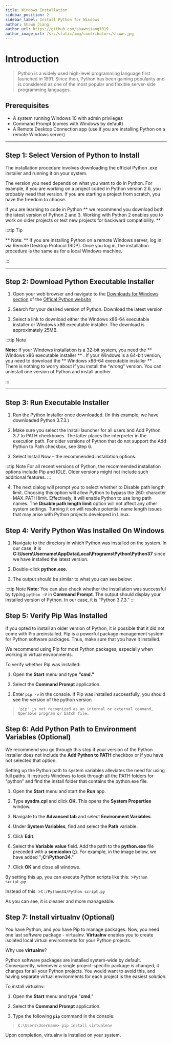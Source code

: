 ```yaml
---
title: Windows Installation
sidebar_position: 2
sidebar_label: Install Python for Windows
author: Shawn Jiang
author_url: https://github.com/shawnjiang1019
author_image_url: /src/static/img/contributors/shawn.jpg
---
```


# Introduction

> Python is a widely used high-level programming language first launched in 1991. Since then, Python has been gaining popularity and is considered as one of the most popular and flexible server-side programming languages.

## Prerequisites

* A system running Windows 10 with admin privileges
* Command Prompt (comes with Windows by default)
* A Remote Desktop Connection app (use if you are installing Python on a remote Windows server)

---

## Step 1: Select Version of Python to Install

The installation procedure involves downloading the official Python .exe installer and running it on your system.

The version you need depends on what you want to do in Python. For example, if you are working on a project coded in Python version 2.6, you probably need that version. If you are starting a project from scratch, you have the freedom to choose.

If you are learning to code in Python
 ** we recommend you download both the latest version of Python 2 and 3. Working with Python 2 enables you to work on older projects or test new projects for backward compatibility. **

:::tip Tip

** Note: ** If you are installing Python on a remote Windows server, log in via Remote Desktop Protocol (RDP). Once you log in, the installation procedure is the same as for a local Windows machine.  

:::  

---



## Step 2: Download Python Executable Installer

1. Open your web browser and navigate to the <a href="https://www.python.org/downloads/windows/">Downloads for Windows section</a> of the <a href="https://www.python.org/">Offical Python website</a>

2. Search for your desired version of Python. Download the latest version

3. Select a link to download either the Windows x86-64 executable installer or Windows x86 executable installer. The download is approximately 25MB.&nbsp;

:::tip Note

**Note:** If your Windows installation is a 32-bit system, you need the ** Windows x86 executable installer ** . If your Windows is a 64-bit version, you need to download the ** Windows x86-64 executable installer ** . There is nothing to worry about if you install the “wrong” version. You can uninstall one version of Python and install another.

:::

---

## Step 3: Run Executable Installer

1. Run the Python Installer once downloaded. (In this example, we have downloaded Python 3.7.3.)

2. Make sure you select the Install launcher for all users and Add Python 3.7 to PATH checkboxes. The latter places the interpreter in the execution path. For older versions of Python that do not support the Add Python to Path checkbox, see Step 6.

3. Select Install Now – the recommended installation options.


:::tip Note
For all recent versions of Python, the recommended installation options include Pip and IDLE. Older versions might not include such additional features.
:::

4. The next dialog will prompt you to select whether to Disable path length limit. Choosing this option will allow Python to bypass the 260-character MAX_PATH limit. Effectively, it will enable Python to use long path names. The **Disable path length limit** option will not affect any other system settings. Turning it on will resolve potential name length issues that may arise with Python projects developed in Linux.

## Step 4: Verify Python Was Installed On Windows 

1. Navigate to the directory in which Python was installed on the system. In our case, it is **C:\Users\Username\AppData\Local\Programs\Python\Python37** since we have installed the latest version.

2. Double-click **python.exe**.

3. The output should be similar to what you can see below:

:::tip Note
**Note:** You can also check whether the installation was successful by typing `python –V` in **Command Prompt**. The output should display your installed version of Python. In our case, it is “Python 3.7.3.”
:::

## Step 5: Verify Pip Was Installed

If you opted to install an older version of Python, it is possible that it did not come with Pip preinstalled. Pip is a powerful package management system for Python software packages. Thus, make sure that you have it installed.

We recommend using Pip for most Python packages, especially when working in virtual environments.

To verify whether Pip was installed:

1. Open the **Start** menu and type **"cmd."**

2. Select the **Command Prompt** application.

3. Enter `pip -v` in the console. If Pip was installed successfully, you should see the version of the python version

>`'pip' is not recognized as an internal or external command,
Operable program or batch file.`

## Step 6: Add Python Path to Environment Variables (Optional)

We recommend you go through this step if your version of the Python installer does not include the **Add Python to PATH** checkbox or if you have not selected that option.

Setting up the Python path to system variables alleviates the need for using full paths. It instructs Windows to look through all the PATH folders for “python” and find the install folder that contains the python.exe file.

1. Open the **Start** menu and start the **Run** app.

2. Type **sysdm.cpl** and click **OK**. This opens the **System Properties** window.

3. Navigate to the **Advanced tab** and select **Environment Variables**.

4. Under **System Variables**, find and select the **Path** variable.

5. Click **Edit**.

6. Select the **Variable value** field. Add the path to the **python.exe** file preceded with a **semicolon (;)**. For example, in the image below, we have added "**;C:\Python34**."

7. Click **OK** and close all windows.

By setting this up, you can execute Python scripts like this: >`Python script.py`

Instead of this: >`C:/Python34/Python script.py`

As you can see, it is cleaner and more manageable.


## Step 7: Install virtualnv (Optional)

You have Python, and you have Pip to manage packages. Now, you need one last software package - virtualnv. **Virtualnv** enables you to create isolated local virtual environments for your Python projects.

Why use **virtualnv**?

Python software packages are installed system-wide by default. Consequently, whenever a single project-specific package is changed, it changes for all your Python projects. You would want to avoid this, and having separate virtual environments for each project is the easiest solution.

To install virtualnv:

1. Open the **Start** menu and type "**cmd**."

2. Select the **Command Prompt** application.

3. Type the following **`pip`** command in the console:

> `C:\Users\Username> pip install virtualenv`

Upon completion, virtualnv is installed on your system.


